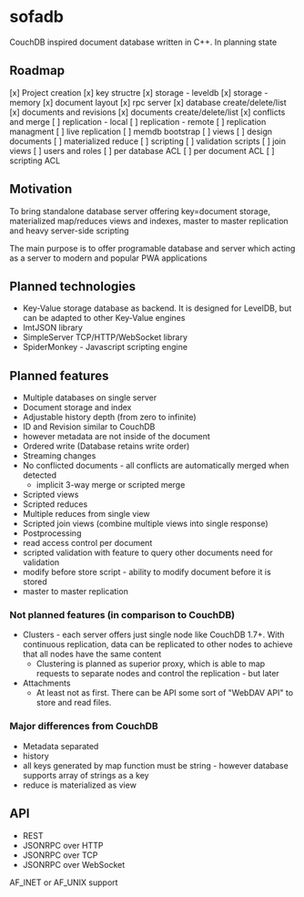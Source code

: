 # sofadb
CouchDB inspired document database written in C++. In planning state

## Roadmap

[x] Project creation
[x] key structre
[x] storage - leveldb
[x] storage - memory
[x] document layout
[x] rpc server
[x] database create/delete/list
[x] documents and revisions
[x] documents create/delete/list
[x] conflicts and merge
[ ] replication - local
[ ] replication - remote
[ ] replication managment 
[ ] live replication
[ ] memdb bootstrap
[ ] views
[ ] design documents
[ ] materialized reduce 
[ ] scripting 
[ ] validation scripts
[ ] join views
[ ] users and roles
[ ] per database ACL
[ ] per document ACL
[ ] scripting ACL
  


## Motivation

To bring standalone database server offering key=document storage,
materialized map/reduces views and indexes, master to master replication
and heavy server-side scripting

The main purpose is to offer programable database and server which acting as
a server to modern and popular PWA applications

## Planned technologies

 * Key-Value storage database as backend. It is designed for LevelDB, but can 
  be adapted to other Key-Value engines
 * ImtJSON library
 * SimpleServer TCP/HTTP/WebSocket library
 * SpiderMonkey - Javascript scripting engine
 
## Planned features
 
 * Multiple databases on single server
 * Document storage and index
 * Adjustable history depth (from zero to infinite)
 * ID and Revision similar to CouchDB
 * however metadata are not inside of the document
 * Ordered write (Database retains write order)
 * Streaming changes
 * No conflicted documents - all conflicts are automatically merged when detected
   * implicit 3-way merge or scripted merge
 * Scripted views
 * Scripted reduces
 * Multiple reduces from single view
 * Scripted join views (combine multiple views into single response)
 * Postprocessing
 * read access control per document
 * scripted validation with feature to query other documents need for validation
 * modify before store script - ability to modify document before it is stored
 * master to master replication 
 
### Not planned features (in comparison to CouchDB)
 * Clusters - each server offers just single node like CouchDB 1.7+. With continuous replication, 
   data can be replicated to other nodes to achieve that all nodes have the same content
    * Clustering is planned as superior proxy, which is able to map requests to separate nodes and control 
      the replication - but later
 * Attachments
   * At least not as first. There can be API some sort of "WebDAV API" to store and read files.
   
### Major differences from CouchDB
  * Metadata separated
  * history
  * all keys generated by map function must be string - however database supports array of strings as a key
  * reduce is materialized as view
 
  
  
   
      
## API

 * REST
 * JSONRPC over HTTP
 * JSONRPC over TCP
 * JSONRPC over WebSocket
 
 AF_INET or AF_UNIX support
 
 
 
 
 
